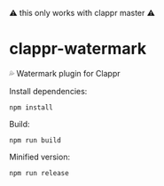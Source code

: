 :warning: this only works with clappr master :warning:


# clappr-watermark
:sweat_drops: Watermark plugin for Clappr

Install dependencies:

`npm install`

Build:

`npm run build`

Minified version:

`npm run release`

